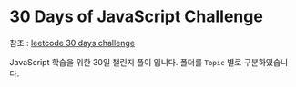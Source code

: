 # 30 Days of JavaScript Challenge

참조 : [leetcode 30 days challenge](https://leetcode.com/discuss/study-guide/3458761/Open-to-Registration!-30-Days-of-LC-JavaScript-Challenge/?utm_campaign=Banner17&utm_medium=Banner&utm_source=Banner&gio_link_id=5Rp2WLyo)

JavaScript 학습을 위한 30일 챌린지 풀이 입니다.
폴더를 `Topic` 별로 구분하였습니다.